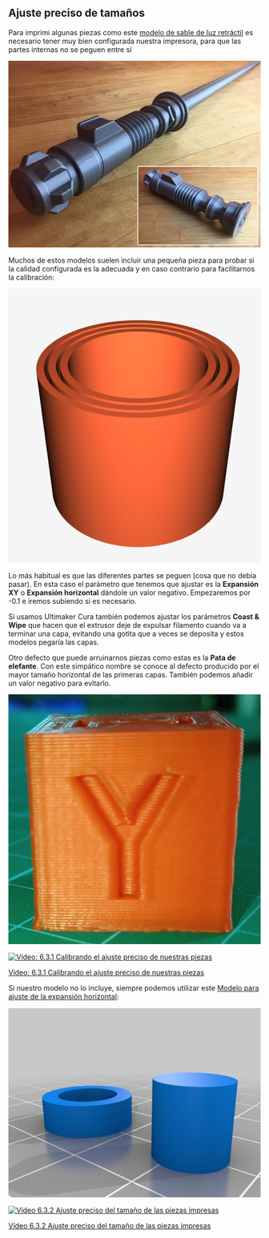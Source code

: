 ## Ajuste preciso de tamaños

Para imprimi algunas piezas como este [modelo de sable de luz retráctil](https://www.prusaprinters.org/prints/3720-collapsing-lightsaber-print-in-place) es necesario tener muy bien configurada nuestra impresora, para que las partes internas no se peguen entre sí

![Modelo de sable luz](./images/LightSaber.png)

Muchos de estos modelos suelen incluir una pequeña pieza para probar si la calidad configurada es la adecuada y en caso contrario para facilitarnos la calibración:

![Pieza para comproción](./images/PiezaCalibracionAjuste.png)

Lo más habitual es que las diferentes partes se peguen (cosa que no debía pasar). En esta caso el parámetro que tenemos que ajustar es la **Expansión XY** o **Expansión horizontal** dándole un valor negativo. Empezaremos por -0.1 e iremos subiendo si es necesario.

Si usamos Ultimaker Cura también podemos ajustar los parámetros **Coast & Wipe** que hacen que el extrusor deje de expulsar filamento cuando va a terminar una capa, evitando una gotita que a veces se deposita y estos modelos pegaría las capas.

Otro defecto que puede arruinarnos piezas como estas es la **Pata de elefante**. Con este simpático nombre se conoce al defecto producido por el mayor tamaño horizontal de las primeras capas. También podemos añadir un valor negativo para evitarlo.

![Cubo con efecto Pata de Elefante](./images/CuboPataElefante.jpg)


[![Vídeo: 6.3.1 Calibrando el ajuste preciso de nuestras piezas](https://img.youtube.com/vi/CqhQyKhbNjs/0.jpg)](https://drive.google.com/file/d/1RTPo6TdN_naA-_xl8wADUSUXCJqhU05H/view?usp=sharing)

[Vídeo: 6.3.1 Calibrando el ajuste preciso de nuestras piezas](https://drive.google.com/file/d/1RTPo6TdN_naA-_xl8wADUSUXCJqhU05H/view?usp=sharing)

Si nuestro modelo no lo incluye, siempre podemos utilizar este [Modelo para ajuste de la expansión horizontal](https://www.thingiverse.com/thing:1662342):

![Modelo para ajuste de expasión](./images/calibracionXY.jpg)


[![Vídeo 6.3.2 Ajuste preciso del tamaño de las piezas impresas](https://img.youtube.com/vi/BwVWK3U58Sg/0.jpg)](https://drive.google.com/file/d/13N2INAVBdvr5COEcwiM88UvchtBp5-u5/view?usp=sharing)

[Vídeo 6.3.2 Ajuste preciso del tamaño de las piezas impresas](https://drive.google.com/file/d/13N2INAVBdvr5COEcwiM88UvchtBp5-u5/view?usp=sharing)

